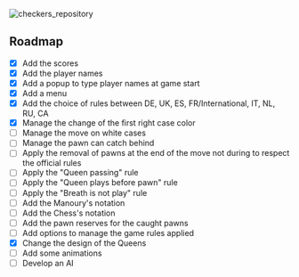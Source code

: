 ![checkers_repository](https://github.com/Toenn-Vaot/checkers/assets/60755917/acf9d534-be7f-4750-912c-6e8ae1d3b8d7)

## Roadmap
- [X] Add the scores
- [X] Add the player names
- [X] Add a popup to type player names at game start
- [X] Add a menu
- [X] Add the choice of rules between DE, UK, ES, FR/International, IT, NL, RU, CA
- [X] Manage the change of the first right case color
- [ ] Manage the move on white cases
- [ ] Manage the pawn can catch behind
- [ ] Apply the removal of pawns at the end of the move not during to respect the official rules
- [ ] Apply the "Queen passing" rule
- [ ] Apply the "Queen plays before pawn" rule
- [ ] Apply the "Breath is not play" rule
- [ ] Add the Manoury's notation
- [ ] Add the Chess's notation
- [ ] Add the pawn reserves for the caught pawns
- [ ] Add options to manage the game rules applied
- [X] Change the design of the Queens
- [ ] Add some animations
- [ ] Develop an AI
